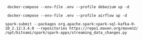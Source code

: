 ```commandline
 docker-compose --env-file .env --profile debezium up -d 
```

```commandline
 docker-compose --env-file .env --profile airflow up -d 
```

```commandline
spark-submit --packages org.apache.spark:spark-sql-kafka-0-10_2.12:3.4.0 --repositories https://repo1.maven.org/maven2/ /opt/bitnami/spark/spark-apps/streaming_data_changes.py
```